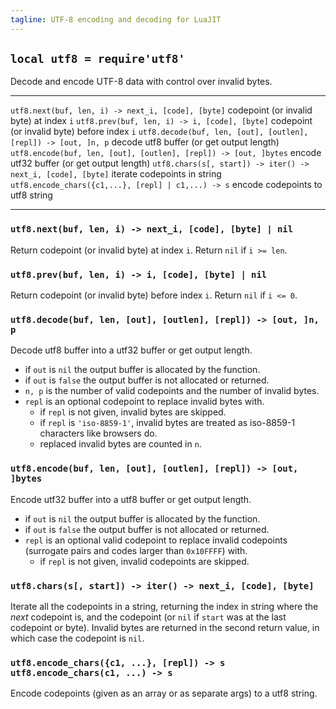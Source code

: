 ```yaml
---
tagline: UTF-8 encoding and decoding for LuaJIT
---
```


## `local utf8 = require'utf8'`

Decode and encode UTF-8 data with control over invalid bytes.

---------------------------------------------------------------- --------------------------------------------
`utf8.next(buf, len, i) -> next_i, [code], [byte]`               codepoint (or invalid byte) at index `i`
`utf8.prev(buf, len, i) -> i, [code], [byte]`                    codepoint (or invalid byte) before index `i`
`utf8.decode(buf, len, [out], [outlen], [repl]) -> [out, ]n, p`  decode utf8 buffer (or get output length)
`utf8.encode(buf, len, [out], [outlen], [repl]) -> [out, ]bytes` encode utf32 buffer (or get output length)
`utf8.chars(s[, start]) -> iter() -> next_i, [code], [byte]`     iterate codepoints in string
`utf8.encode_chars({c1,...}, [repl] | c1,...) -> s`              encode codepoints to utf8 string
---------------------------------------------------------------- --------------------------------------------

### `utf8.next(buf, len, i) -> next_i, [code], [byte] | nil`

Return codepoint (or invalid byte) at index `i`. Return `nil` if `i >= len`.

### `utf8.prev(buf, len, i) -> i, [code], [byte] | nil`

Return codepoint (or invalid byte) before index `i`. Return `nil` if `i <= 0`.

### `utf8.decode(buf, len, [out], [outlen], [repl]) -> [out, ]n, p`

Decode utf8 buffer into a utf32 buffer or get output length.

* if `out` is `nil` the output buffer is allocated by the function.
* if `out` is `false` the output buffer is not allocated or returned.
* `n, p` is the number of valid codepoints and the number of invalid bytes.
* `repl` is an optional codepoint to replace invalid bytes with.
  * if `repl` is not given, invalid bytes are skipped.
  * if `repl` is `'iso-8859-1'`, invalid bytes are treated as iso-8859-1
  characters like browsers do.
  * replaced invalid bytes are counted in `n`.

### `utf8.encode(buf, len, [out], [outlen], [repl]) -> [out, ]bytes`

Encode utf32 buffer into a utf8 buffer or get output length.

* if `out` is `nil` the output buffer is allocated by the function.
* if `out` is `false` the output buffer is not allocated or returned.
* `repl` is an optional valid codepoint to replace invalid codepoints
(surrogate pairs and codes larger than `0x10FFFF`) with.
  * if `repl` is not given, invalid codepoints are skipped.

### `utf8.chars(s[, start]) -> iter() -> next_i, [code], [byte]`

Iterate all the codepoints in a string, returning the index in string where
the _next_ codepoint is, and the codepoint (or `nil` if `start` was at the
last codepoint or byte). Invalid bytes are returned in the second return
value, in which case the codepoint is `nil`.

### `utf8.encode_chars({c1, ...}, [repl]) -> s` <br> `utf8.encode_chars(c1, ...) -> s`

Encode codepoints (given as an array or as separate args) to a utf8 string.
